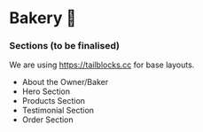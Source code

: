 # Bakery 🧁
### Sections (to be finalised)
We are using https://tailblocks.cc for base layouts.

- About the Owner/Baker
- Hero Section
- Products Section
- Testimonial Section
- Order Section